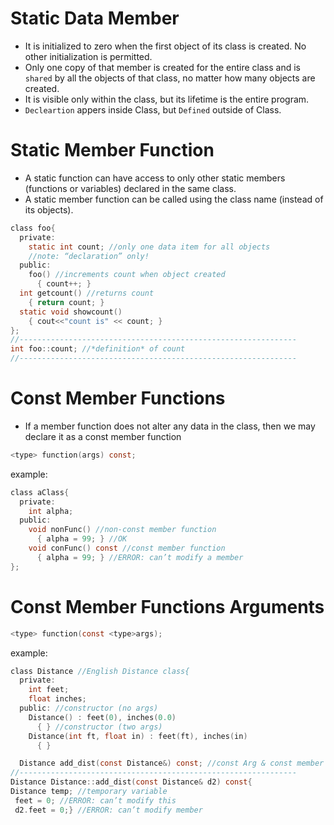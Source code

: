 # Static Data Member
- It is initialized to zero when the first object of its class is created. No other initialization is permitted.
- Only one copy of that member is created for the entire class and is ```shared``` by all the objects of that class, no matter how many objects are created.
- It is visible only within the class, but its lifetime is the entire program.
- ```Decleartion``` appers inside Class, but ```Defined``` outside of Class.

# Static Member Function
- A static function can have access to only other static members (functions or variables) declared in the same class.
- A static member function can be called using the class name (instead of its objects).

```C
class foo{
  private:
    static int count; //only one data item for all objects
    //note: “declaration” only!  
  public:
    foo() //increments count when object created
      { count++; }
  int getcount() //returns count
    { return count; }
  static void showcount()
    { cout<<"count is" << count; }
};
//--------------------------------------------------------------
int foo::count; //*definition* of count
//--------------------------------------------------------------
```

# Const Member Functions
- If a member function does not alter any data in the class, then we may declare it as a const member function
```C
<type> function(args) const;
```
example:
```C
class aClass{
  private:
    int alpha;
  public:
    void nonFunc() //non-const member function
      { alpha = 99; } //OK
    void conFunc() const //const member function
      { alpha = 99; } //ERROR: can’t modify a member
};
```
# Const Member Functions Arguments
```C
<type> function(const <type>args);
```
example:
```C
class Distance //English Distance class{
  private:
    int feet;
    float inches;
  public: //constructor (no args)
    Distance() : feet(0), inches(0.0)
      { } //constructor (two args)
    Distance(int ft, float in) : feet(ft), inches(in)
      { }

  Distance add_dist(const Distance&) const; //const Arg & const member };
//--------------------------------------------------------------
Distance Distance::add_dist(const Distance& d2) const{
Distance temp; //temporary variable
 feet = 0; //ERROR: can’t modify this
 d2.feet = 0;} //ERROR: can’t modify member
```

